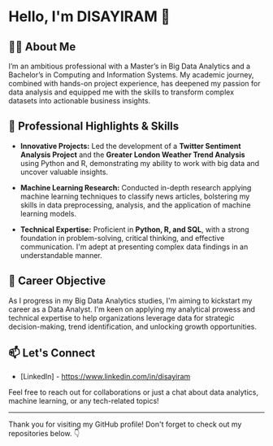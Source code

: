 # Hello, I'm DISAYIRAM 👋

## 👨‍💻 About Me

I’m an ambitious professional with a Master’s in Big Data Analytics and a Bachelor’s in Computing and Information Systems. My academic journey, combined with hands-on project experience, has deepened my passion for data analysis and equipped me with the skills to transform complex datasets into actionable business insights.
## 🌟 Professional Highlights & Skills

- **Innovative Projects:** Led the development of a **Twitter Sentiment Analysis Project** and the **Greater London Weather Trend Analysis** using Python and R, demonstrating my ability to work with big data and uncover valuable insights.

- **Machine Learning Research:** Conducted in-depth research applying machine learning techniques to classify news articles, bolstering my skills in data preprocessing, analysis, and the application of machine learning models.

- **Technical Expertise:** Proficient in **Python, R, and SQL**, with a strong foundation in problem-solving, critical thinking, and effective communication. I'm adept at presenting complex data findings in an understandable manner.

## 🚀 Career Objective

As I progress in my Big Data Analytics studies, I'm aiming to kickstart my career as a Data Analyst. I'm keen on applying my analytical prowess and technical expertise to help organizations leverage data for strategic decision-making, trend identification, and unlocking growth opportunities.

## 📫 Let's Connect

- [LinkedIn] - https://www.linkedin.com/in/disayiram

Feel free to reach out for collaborations or just a chat about data analytics, machine learning, or any tech-related topics!

---

Thank you for visiting my GitHub profile! Don't forget to check out my repositories below. 👇
